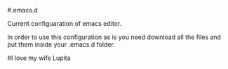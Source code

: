 #.emacs.d

Current configuaration of emacs editor.

In order to use this configuration as is you need download all the files and put them inside your .emacs.d folder.

#I love my wife Lupita
